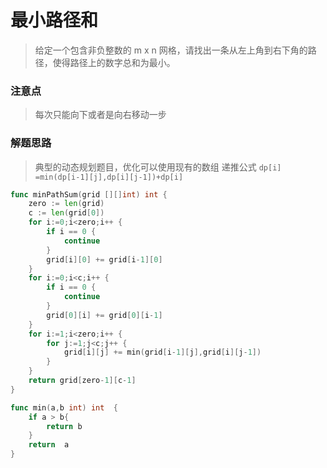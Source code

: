 # 最小路径和
> 给定一个包含非负整数的 m x n 网格，请找出一条从左上角到右下角的路径，使得路径上的数字总和为最小。
>
### 注意点
> 每次只能向下或者是向右移动一步
>
### 解题思路
> 典型的动态规划题目，优化可以使用现有的数组
>递推公式 `dp[i] =min(dp[i-1][j],dp[i][j-1])+dp[i]` 
>
```go
func minPathSum(grid [][]int) int {
	zero := len(grid)
	c := len(grid[0])
	for i:=0;i<zero;i++ {
		if i == 0 {
			continue
		}
		grid[i][0] += grid[i-1][0]
	}
	for i:=0;i<c;i++ {
		if i == 0 {
			continue
		}
		grid[0][i] += grid[0][i-1]
	}
	for i:=1;i<zero;i++ {
		for j:=1;j<c;j++ {
			grid[i][j] += min(grid[i-1][j],grid[i][j-1])
		}
	}
	return grid[zero-1][c-1]
}

func min(a,b int) int  {
	if a > b{
		return b
	}
	return  a
}
```